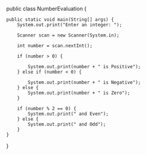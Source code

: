 public class NumberEvaluation {

    public static void main(String[] args) {
        System.out.print("Enter an integer: ");

        Scanner scan = new Scanner(System.in);

        int number = scan.nextInt();
        
        if (number > 0) {

            System.out.print(number + " is Positive");
        } else if (number < 0) {

            System.out.print(number + " is Negative");
        } else {
            System.out.print(number + " is Zero");
        }

        if (number % 2 == 0) {
            System.out.print(" and Even");
        } else {
            System.out.print(" and Odd");
        }
    }
}
